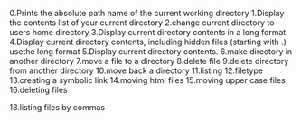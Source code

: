0.Prints the absolute path name of the current working directory
1.Display the contents list of your current directory
2.change current directory to users home directory
3.Display current directory contents in a long format
4.Display current directory contents, including hidden files (starting with .) usethe long format
5.Display current directory contents.
6.make directory in another directory
7.move a file to a directory
8.delete file
9.delete directory from another directory
10.move back a directory
11.listing
12.filetype
13.creating a symbolic link
14.moving html files
15.moving upper case files
16.deleting files

18.listing files by commas
